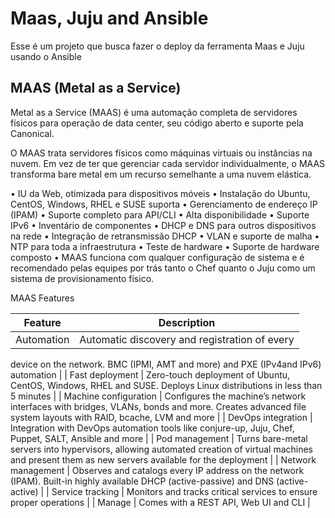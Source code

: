 
# Maas, Juju and Ansible

Esse é um projeto que busca fazer o deploy da ferramenta Maas e Juju usando o Ansible

## MAAS (Metal as a Service)

Metal as a Service (MAAS) é uma automação completa de servidores físicos para operação de data center, seu código aberto e suporte pela Canonical.

O MAAS trata servidores físicos como máquinas virtuais ou instâncias na nuvem. Em vez de ter que gerenciar cada servidor individualmente, o MAAS transforma bare metal em um recurso semelhante a uma nuvem elástica.

• IU da Web, otimizada para dispositivos móveis
• Instalação do Ubuntu, CentOS, Windows, RHEL e SUSE suporta
• Gerenciamento de endereço IP (IPAM)
• Suporte completo para API/CLI
• Alta disponibilidade
• Suporte IPv6
• Inventário de componentes
• DHCP e DNS para outros dispositivos na rede
• Integração de retransmissão DHCP
• VLAN e suporte de malha
• NTP para toda a infraestrutura
• Teste de hardware
• Suporte de hardware composto
• MAAS funciona com qualquer configuração de sistema e é recomendado pelas equipes por trás tanto o Chef quanto o Juju como um sistema de provisionamento físico.

MAAS Features

| Feature | Description |
| --- | --- |
| Automation | Automatic discovery and registration of every
device on the network. BMC (IPMI, AMT and
more) and PXE (IPv4and IPv6) automation |
| Fast deployment | Zero-touch deployment of Ubuntu, CentOS,
Windows, RHEL and SUSE. Deploys Linux
distributions in less than 5 minutes |
| Machine configuration | Configures the machine’s network interfaces
with bridges, VLANs, bonds and more.
Creates advanced file system layouts with
RAID, bcache, LVM and more |
| DevOps integration | Integration with DevOps automation tools
like conjure-up, Juju, Chef, Puppet, SALT,
Ansible and more |
| Pod management | Turns bare-metal servers into hypervisors,
allowing automated creation of virtual
machines and present them as new servers
available for the deployment |
| Network management | Observes and catalogs every IP address on
the network (IPAM). Built-in highly available
DHCP (active-passive) and DNS (active-active) |
| Service tracking | Monitors and tracks critical services to ensure
proper operations |
| Manage | Comes with a REST API, Web UI and CLI |

